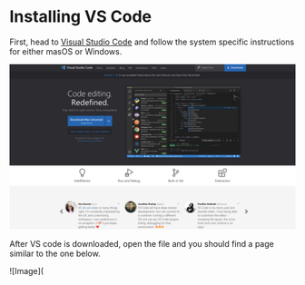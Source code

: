 # Installing VS Code

First, head to [Visual Studio Code](https://code.visualstudio.com/) and follow the system specific instructions for either masOS or Windows. 

![Image](vscodehome.png)

After VS code is downloaded, open the file and you should find a page similar to the one below. 

![Image](
